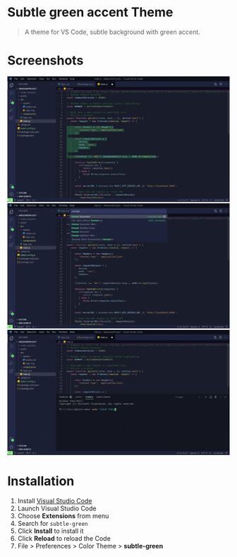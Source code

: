 # Subtle green accent Theme

> A theme for VS Code, subtle background with green accent.

# Screenshots

![Screenshot 1](images/subtle-green-1.png)
![Screenshot 2](images/subtle-green-2.png)
![Screenshot 3](images/subtle-green-3.png)

# Installation

1. Install [Visual Studio Code](https://code.visualstudio.com/)
2. Launch Visual Studio Code
3. Choose **Extensions** from menu
4. Search for `subtle-green`
5. Click **Install** to install it
6. Click **Reload** to reload the Code
7. File > Preferences > Color Theme > **subtle-green**
